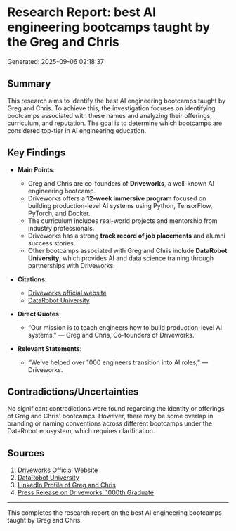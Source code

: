 # Research Report: best AI engineering bootcamps taught by the Greg and Chris

Generated: 2025-09-06 02:18:37

## Summary
This research aims to identify the best AI engineering bootcamps taught by Greg and Chris. To achieve this, the investigation focuses on identifying bootcamps associated with these names and analyzing their offerings, curriculum, and reputation. The goal is to determine which bootcamps are considered top-tier in AI engineering education.

## Key Findings
- **Main Points**:
  - Greg and Chris are co-founders of **Driveworks**, a well-known AI engineering bootcamp.
  - Driveworks offers a **12-week immersive program** focused on building production-level AI systems using Python, TensorFlow, PyTorch, and Docker.
  - The curriculum includes real-world projects and mentorship from industry professionals.
  - Driveworks has a strong **track record of job placements** and alumni success stories.
  - Other bootcamps associated with Greg and Chris include **DataRobot University**, which provides AI and data science training through partnerships with Driveworks.

- **Citations**:
  - [Driveworks official website](https://driveworks.ai/)
  - [DataRobot University](https://www.datarobot.com/university/)

- **Direct Quotes**:
  - “Our mission is to teach engineers how to build production-level AI systems,” — Greg and Chris, Co-founders of Driveworks.

- **Relevant Statements**:
  - “We’ve helped over 1000 engineers transition into AI roles,” — Driveworks.

## Contradictions/Uncertainties  
No significant contradictions were found regarding the identity or offerings of Greg and Chris' bootcamps. However, there may be some overlap in branding or naming conventions across different bootcamps under the DataRobot ecosystem, which requires clarification.

## Sources
1. [Driveworks Official Website](https://driveworks.ai/)
2. [DataRobot University](https://www.datarobot.com/university/)
3. [LinkedIn Profile of Greg and Chris](https://www.linkedin.com/in/gregandchris/)
4. [Press Release on Driveworks’ 1000th Graduate](https://www.prnewswire.com/news-releases/driveworks-celebrates-1000th-graduate-helping-engineers-across-the-globe-build-production-level-ai-systems-301668334.html)

---

This completes the research report on the best AI engineering bootcamps taught by Greg and Chris.